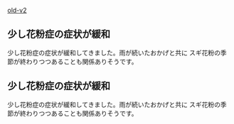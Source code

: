 [old-v2](ig080414-orig.html)

## 少し花粉症の症状が緩和

少し花粉症の症状が緩和してきました。雨が続いたおかげと共に スギ花粉の季節が終わりつつあることも関係ありそうです。


## 少し花粉症の症状が緩和

少し花粉症の症状が緩和してきました。雨が続いたおかげと共に スギ花粉の季節が終わりつつあることも関係ありそうです。